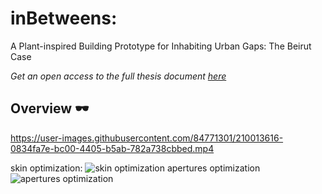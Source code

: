 # inBetweens:
A Plant-inspired Building Prototype for Inhabiting Urban Gaps: The Beirut Case

_Get an open access to the full thesis document [here](https://www.politesi.polimi.it/handle/10589/183174)_

## Overview 🕶


https://user-images.githubusercontent.com/84771301/210013616-0834fa7e-bc00-4405-b5ab-782a738cbbed.mp4


skin optimization:
![skin optimization](https://lh3.googleusercontent.com/3H9DXu8MbD71msefXar5qeMtRVsvuK_poO75IwbuTCdBHKXhqVMqwlpQo0qFrS09Yjc=w2400)
apertures optimization
![apertures optimization](https://lh5.googleusercontent.com/19dewEs4cSw9273SuBwtMOr5bbumgLmEPTdeEeMbIcDLWGvC7F79PR1c2gzS9RDo7iQ=w2400)
